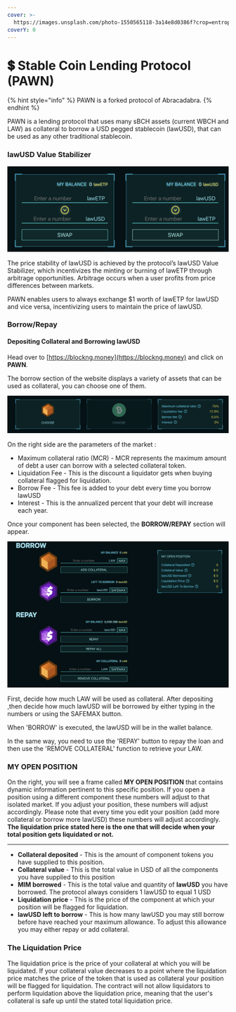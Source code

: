 ```yaml
---
cover: >-
  https://images.unsplash.com/photo-1550565118-3a14e8d0386f?crop=entropy&cs=srgb&fm=jpg&ixid=MnwxOTcwMjR8MHwxfHNlYXJjaHw3fHxkb2xsYXJ8ZW58MHx8fHwxNjUwMDE2NTY5&ixlib=rb-1.2.1&q=85
coverY: 0
---
```


# 💲 Stable Coin Lending Protocol (PAWN)

{% hint style="info" %}
PAWN is a forked protocol of Abracadabra.
{% endhint %}

PAWN is a lending protocol that uses many sBCH assets (current WBCH and LAW) as collateral to borrow a USD pegged stablecoin (lawUSD), that can be used as any other traditional stablecoin.

### lawUSD Value Stabilizer

![](<../../.gitbook/assets/pawn_0.png>)

The price stability of lawUSD is achieved by the protocol’s lawUSD Value Stabilizer, which incentivizes the minting or burning of lawETP through arbitrage opportunities. Arbitrage occurs when a user profits from price differences between markets.

PAWN enables users to always exchange $1 worth of lawETP for lawUSD and vice versa, incentivizing users to maintain the price of lawUSD.



### Borrow/Repay

#### Depositing Collateral and Borrowing lawUSD

Head over to [https://blockng.money](https://blockng.money) and click on **PAWN**.

The borrow section of the website displays a variety of assets that can be used as collateral, you can choose one of them.

![](<../../.gitbook/assets/pawn_1.png>)

On the right side are the parameters of the market :&#x20;

* Maximum collateral ratio (MCR) - MCR represents the maximum amount of debt a user can borrow with a selected collateral token.
* Liquidation Fee - This is the discount a liquidator gets when buying collateral flagged for liquidation.
* Borrow Fee - This fee is added to your debt every time you borrow lawUSD
* Interest - This is the annualized percent that your debt will increase each year.

Once your component has been selected, the **BORROW/REPAY** section will appear.

![](<../../.gitbook/assets/pawn_2.png>)

First, decide how much LAW will be used as collateral. After depositing  ,then decide how much lawUSD will be borrowed by either typing in the numbers or using the SAFEMAX button.

When 'BORROW' is executed, the lawUSD will be in the wallet balance.

In the same way, you need to use the 'REPAY' button to repay the loan and then use the 'REMOVE COLLATERAL' function to retrieve your LAW.

### MY OPEN POSITION

On the right, you will see a frame called **MY OPEN POSITION** that contains dynamic information pertinent to this specific position. If you open a position using a different component these numbers will adjust to that isolated market. If you adjust your position, these numbers will adjust accordingly. Please note that every time you edit your position (add more collateral or borrow more lawUSD) these numbers will adjust accordingly. **The liquidation price stated here is the one that will decide when your total position gets liquidated or not.**

****

* **Collateral deposited** - This is the amount of component tokens you have supplied to this position.
* **Collateral value** - This is the total value in USD of all the components you have supplied to this position
* **MIM borrowed** - This is the total value and quantity of **lawUSD** you have borrowed. The protocol always considers 1 lawUSD to equal 1 USD
* **Liquidation price** - This is the price of the component at which your position will be flagged for liquidation.&#x20;
* **lawUSD left to borrow** - This is how many lawUSD you may still borrow before have reached your maximum allowance. To adjust this allowance you may either repay or add collateral.

### **The Liquidation Price**

The liquidation price is the price of your collateral at which you will be liquidated. If your collateral value decreases to a point where the liquidation price matches the price of the token that is used as collateral your position will be flagged for liquidation. The contract will not allow liquidators to perform liquidation above the liquidation price, meaning that the user's collateral is safe up until the stated total liquidation price.



